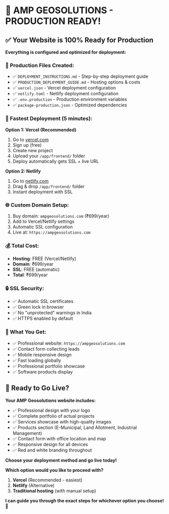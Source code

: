 # 🚀 AMP GEOSOLUTIONS - PRODUCTION READY!

## ✅ Your Website is 100% Ready for Production

**Everything is configured and optimized for deployment:**

### 📂 Production Files Created:
- ✅ `DEPLOYMENT_INSTRUCTIONS.md` - Step-by-step deployment guide
- ✅ `PRODUCTION_DEPLOYMENT_GUIDE.md` - Hosting options & costs
- ✅ `vercel.json` - Vercel deployment configuration
- ✅ `netlify.toml` - Netlify deployment configuration  
- ✅ `.env.production` - Production environment variables
- ✅ `package-production.json` - Optimized dependencies

### 🎯 Fastest Deployment (5 minutes):

**Option 1: Vercel (Recommended)**
1. Go to [vercel.com](https://vercel.com) 
2. Sign up (free)
3. Create new project
4. Upload your `/app/frontend/` folder
5. Deploy automatically gets SSL + live URL

**Option 2: Netlify**
1. Go to [netlify.com](https://netlify.com)
2. Drag & drop `/app/frontend/` folder
3. Instant deployment with SSL

### 🌐 Custom Domain Setup:
1. Buy domain: `ampgeosolutions.com` (₹699/year)
2. Add to Vercel/Netlify settings
3. Automatic SSL configuration
4. Live at: `https://ampgeosolutions.com`

### 💰 Total Cost:
- **Hosting**: FREE (Vercel/Netlify)
- **Domain**: ₹699/year
- **SSL**: FREE (automatic)
- **Total**: ₹699/year

### 🔒 SSL Security:
- ✅ Automatic SSL certificates
- ✅ Green lock in browser
- ✅ No "unprotected" warnings in India
- ✅ HTTPS enabled by default

### 📱 What You Get:
- ✅ Professional website: `https://ampgeosolutions.com`
- ✅ Contact form collecting leads
- ✅ Mobile responsive design
- ✅ Fast loading globally
- ✅ Professional portfolio showcase
- ✅ Software products display

## 🚀 Ready to Go Live?

**Your AMP Geosolutions website includes:**
- ✅ Professional design with your logo
- ✅ Complete portfolio of actual projects
- ✅ Services showcase with high-quality images
- ✅ Products section (E-Municipal, Land Allotment, Industrial Management)
- ✅ Contact form with office location and map
- ✅ Responsive design for all devices
- ✅ Red and white branding throughout

**Choose your deployment method and go live today!**

**Which option would you like to proceed with?**
1. **Vercel** (Recommended - easiest)
2. **Netlify** (Alternative)
3. **Traditional hosting** (with manual setup)

**I can guide you through the exact steps for whichever option you choose!** 🎯